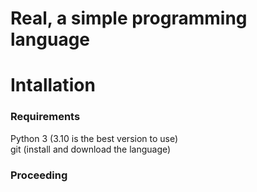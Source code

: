 # Real, a simple programming language


# Intallation
  ### Requirements
  Python 3 (3.10 is the best version to use)  
  git (install and download the language)

  ### Proceeding
  
